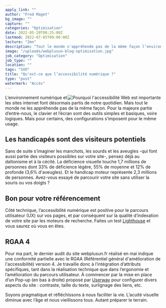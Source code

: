 ```yaml
---
apply_link: ""
author: "Fred Maget"
bg_image: ""
capture: ""
categories: "Optimisation"
date: 2022-05-20T08:25:00Z
lastmod: 2022-07-05T09:00:00Z
lecture: "2mn"
description: "Tout le monde n'appréhende pas de la même façon l’environnement numérique et les sites internet."
image: "/uploads/webplusun-blog-optimisation.jpg"
job_category: "Optimisation"
job_type: ""
location: ""
tags: "SXO"
title: "Qu'est-ce que l’accessibilité numérique ?"
type: "post"
watermark: "Accès"
---
```


<img src="/uploads/accessibilite-web.webp" class="img-fluid" alt="Pourquoi l'accessibilité Web est importante" style="float:right;" data-aos="fade-up" loading="lazy" decoding="async">
L’environnement numérique et les sites internet font désormais partis de notre quotidien. Mais tout le monde ne les appréhende pas de la même façon. Pour la majeure partie d’entre-nous, le clavier et l’écran sont des outils simples et basiques, voire logiques. Mais pour certains, des configurations s’imposent pour le même usage.

## Les handicapés sont des visiteurs potentiels
Sans de suite s’imaginer les manchots, les sourds et les aveugles -qui font aussi partie des visiteurs possibles sur votre site-, pensez déjà au daltonisme et à la cécité. La déficience visuelle touche 1,7 millions de personnes dont 33% de déficience légère, 55% de moyenne et 12% de profonde (3,6% d'aveugles). Et le handicap moteur représente 2,3 millions de personnes. Avez-vous essayé de parcourir votre site sans utiliser la souris ou vos doigts ?

## Bon pour votre référencement
Côté technique, l’accessibilité numérique est positive pour le parcours utilisateur (UX) sur vos pages, et par conséquent sur la qualité d’indexation de votre site par les moteurs de recherche. Faites un test [Lighthouse](https://developers.google.com/web/tools/lighthouse "Lighthouse") et vous saurez où vous en êtes.

## RGAA 4
Pour ma part, le dernier audit du site webplusun.fr réalisé en mai indique une conformité partielle avec le RGAA (Référentiel général d'amélioration de l'accessibilité) version 4. Je travaille donc à l’intégration d’attributs spécifiques, tant dans la réalisation technique que dans l’ergonomie et l’amélioration du parcours utilisateur. À commencer par la mise en place d’un Pop-up (en bas à droite) proposé par [Userway](https://scan.userway.org/ "Userway") pour configurer divers aspects du site : contraste, taille du texte, surlignage des liens, etc.

Soyons pragmatique et réfléchissons à nous faciliter la vie. L’acuité visuelle diminue avec l’âge et nous vieillissons tous. Autant préparer le terrain.

